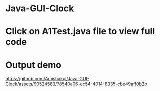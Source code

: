 # Java-GUI-Clock
# Click on A1Test.java file to view full code

# Output demo 
https://github.com/Amishakul/Java-GUI-Clock/assets/90524583/78540a06-ec54-4014-8335-cbe49aff0b2b



